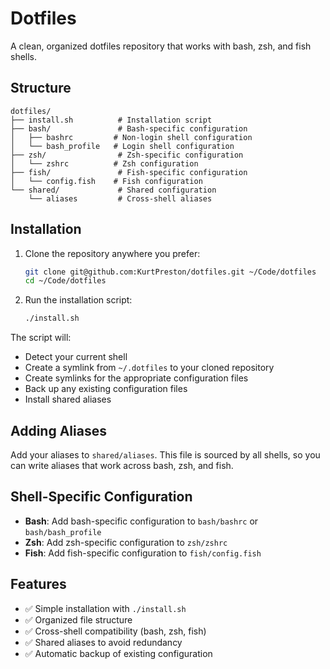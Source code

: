 # Dotfiles

A clean, organized dotfiles repository that works with bash, zsh, and fish shells.

## Structure

```
dotfiles/
├── install.sh          # Installation script
├── bash/               # Bash-specific configuration
│   ├── bashrc         # Non-login shell configuration
│   └── bash_profile   # Login shell configuration
├── zsh/                # Zsh-specific configuration
│   └── zshrc          # Zsh configuration
├── fish/               # Fish-specific configuration
│   └── config.fish    # Fish configuration
└── shared/             # Shared configuration
    └── aliases         # Cross-shell aliases
```

## Installation

1. Clone the repository anywhere you prefer:
   ```bash
   git clone git@github.com:KurtPreston/dotfiles.git ~/Code/dotfiles
   cd ~/Code/dotfiles
   ```

2. Run the installation script:
   ```bash
   ./install.sh
   ```

The script will:
- Detect your current shell
- Create a symlink from `~/.dotfiles` to your cloned repository
- Create symlinks for the appropriate configuration files
- Back up any existing configuration files
- Install shared aliases

## Adding Aliases

Add your aliases to `shared/aliases`. This file is sourced by all shells, so you can write aliases that work across bash, zsh, and fish.

## Shell-Specific Configuration

- **Bash**: Add bash-specific configuration to `bash/bashrc` or `bash/bash_profile`
- **Zsh**: Add zsh-specific configuration to `zsh/zshrc`
- **Fish**: Add fish-specific configuration to `fish/config.fish`

## Features

- ✅ Simple installation with `./install.sh`
- ✅ Organized file structure
- ✅ Cross-shell compatibility (bash, zsh, fish)
- ✅ Shared aliases to avoid redundancy
- ✅ Automatic backup of existing configuration 